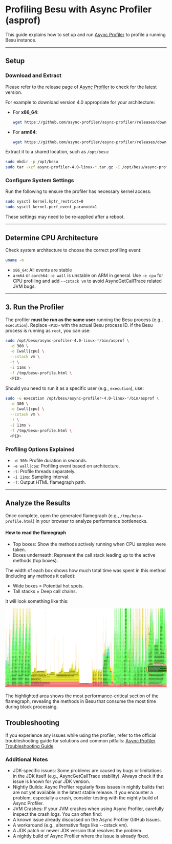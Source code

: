# Profiling Besu with Async Profiler (asprof)

This guide explains how to set up and run [Async Profiler](https://github.com/async-profiler/async-profiler) to profile a running Besu instance.

---

## Setup

### Download and Extract

Please refer to the release page of [Async Profiler](https://github.com/async-profiler/async-profiler/releases) to check for the latest version.

For example to download version 4.0 appropriate for your architecture:

- For **x86_64**:
  ```bash
  wget https://github.com/async-profiler/async-profiler/releases/download/v4.0/async-profiler-4.0-linux-x64.tar.gz
  ```
- For **arm64**:
  ```bash
  wget https://github.com/async-profiler/async-profiler/releases/download/v4.0/async-profiler-4.0-linux-arm64.tar.gz
  ```

Extract it to a shared location, such as `/opt/besu`:

```bash
sudo mkdir -p /opt/besu
sudo tar -xzf async-profiler-4.0-linux-*.tar.gz -C /opt/besu/async-profiler-4.0:
```

### Configure System Settings

Run the following to ensure the profiler has necessary kernel access:

```bash
sudo sysctl kernel.kptr_restrict=0
sudo sysctl kernel.perf_event_paranoid=1
```

These settings may need to be re-applied after a reboot.

---

## Determine CPU Architecture

Check system architecture to choose the correct profiling event:

```bash
uname -m
```

- `x86_64`: All events are stable
- `arm64` or `aarch64`: `-e wall` is unstable on ARM in general. Use `-e cpu` for CPU profiling and add `--cstack vm` to avoid AsyncGetCallTrace related JVM bugs.

---

## 3. Run the Profiler

The profiler **must be run as the same user** running the Besu process (e.g., `execution`). Replace `<PID>` with the actual Besu process ID. If the Besu process is running as `root`, you can use:

```bash
sudo /opt/besu/async-profiler-4.0-linux-*/bin/asprof \
  -d 300 \
  -e [wall|cpu] \
  --cstack vm \
  -t \
  -i 11ms \
  -f /tmp/besu-profile.html \
  <PID>
```

Should you need to run it as a specific user (e.g., `execution`), use:

```bash
sudo -u execution /opt/besu/async-profiler-4.0-linux-*/bin/asprof \
  -d 300 \
  -e [wall|cpu] \
  --cstack vm \
  -t \
  -i 11ms \
  -f /tmp/besu-profile.html \
  <PID>
```

### Profiling Options Explained

- `-d 300`: Profile duration in seconds.
- `-e wall|cpu`: Profiling event based on architecture.
- `-t`: Profile threads separately.
- `-i 11ms`: Sampling interval.
- `-f`: Output HTML flamegraph path.

---

## Analyze the Results

Once complete, open the generated flamegraph (e.g., `/tmp/besu-profile.html`) in your browser to analyze performance bottlenecks.

#### How to read the flamegraph

- Top boxes: Show the methods actively running when CPU samples were taken.
- Boxes underneath: Represent the call stack leading up to the active methods (top boxes).

The width of each box shows how much total time was spent in this method (including any methods it called):

- Wide boxes = Potential hot spots.
- Tall stacks = Deep call chains.

It will look something like this:

![image](images/flamegraph_01.png)

The highlighted area shows the most performance-critical section of the flamegraph, revealing the methods in Besu that consume the most time during block processing.


## Troubleshooting

If you experience any issues while using the profiler, refer to the official troubleshooting guide for solutions and common pitfalls:
[Async Profiler Troubleshooting Guide](https://github.com/async-profiler/async-profiler/blob/5fffdb1eaa538b20e5990ca6b96898ffa157fc91/docs/Troubleshooting.md)

### Additional Notes
* JDK-specific issues: Some problems are caused by bugs or limitations in the JDK itself (e.g., AsyncGetCallTrace stability). Always check if the issue is known for your JDK version.
* Nightly Builds: Async Profiler regularly fixes issues in nightly builds that are not yet available in the latest stable release. If you encounter a problem, especially a crash, consider testing with the nightly build of Async Profiler.
* JVM Crashes: If your JVM crashes when using Async Profiler, carefully inspect the crash logs. You can often find:
* A known issue already discussed on the Async Profiler GitHub Issues.
* A workaround (e.g., alternative flags like --cstack vm).
* A JDK patch or newer JDK version that resolves the problem.
* A nightly build of Async Profiler where the issue is already fixed.
